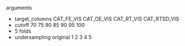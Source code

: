 arguments
- target_columns CAT_FE_VIS CAT_OE_VIS CAT_RT_VIS CAT_RTSD_VIS
- cutoff 70 75 80 85 90 95 100
- 5 folds
- undersampling original 1 2 3 4 5